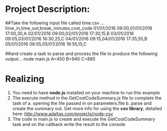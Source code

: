 # Project Description:
##Take the following input file called time.csv ...
time_in,time_out,break_minutes,cost_code
01/01/2016 09:00,01/01/2016 17:00,30,A
02/01/2016 09:00,02/01/2016 17:30,15,B
03/01/2016 09:05,03/01/2016 16:30,25,C
04/01/2016 09:15,04/01/2016 17:35,55,B
05/01/2016 08:55,05/01/2016 16:55,15,C

##and create a task to parse and process the file to produce the following output...
node main.js
A=450
B=940
C=885

# Realizing
1. You need to have <b>node.js</b> installed on your machine to run this example
2. The execute method in the GetCostCodeSummary.js file to complete the task of
    a. opening the file passed in on parameters.file
    b. parse and create the summary out. Get more info for using the <b>csv library</b>, detailed here: http://www.adaltas.com/projects/node-csv
3. The code in main.js to create and execute the GetCostCodeSummary task and on the callback write the result to the console